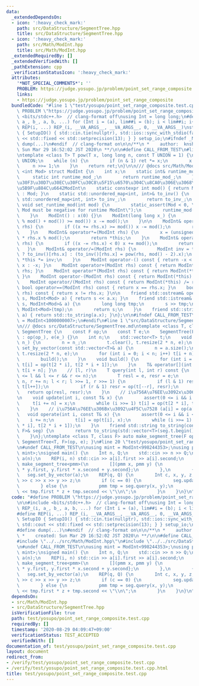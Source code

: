 ```yaml
---
data:
  _extendedDependsOn:
  - icon: ':heavy_check_mark:'
    path: src/DataStructure/SegmentTree.hpp
    title: src/DataStructure/SegmentTree.hpp
  - icon: ':heavy_check_mark:'
    path: src/Math/ModInt.hpp
    title: src/Math/ModInt.hpp
  _extendedRequiredBy: []
  _extendedVerifiedWith: []
  _pathExtension: cpp
  _verificationStatusIcon: ':heavy_check_mark:'
  attributes:
    '*NOT_SPECIAL_COMMENTS*': ''
    PROBLEM: https://judge.yosupo.jp/problem/point_set_range_composite
    links:
    - https://judge.yosupo.jp/problem/point_set_range_composite
  bundledCode: "#line 1 \"test/yosupo/point_set_range_composite.test.cpp\"\n#define\
    \ PROBLEM \"https://judge.yosupo.jp/problem/point_set_range_composite\"\n\n#include\
    \ <bits/stdc++.h>  // clang-format off\nusing Int = long long;\n#define REP_(i,\
    \ a_, b_, a, b, ...) for (Int i = (a), lim##i = (b); i < lim##i; i++)\n#define\
    \ REP(i, ...) REP_(i, __VA_ARGS__, __VA_ARGS__, 0, __VA_ARGS__)\nstruct SetupIO\
    \ { SetupIO() { std::cin.tie(nullptr), std::ios::sync_with_stdio(false), std::cout\
    \ << std::fixed << std::setprecision(13); } } setup_io;\n#ifndef _MY_DEBUG\n#define\
    \ dump(...)\n#endif  // clang-format on\n\n/**\n *    author:  knshnb\n *    created:\
    \ Sun Mar 29 16:52:02 JST 2020\n **/\n\n#define CALL_FROM_TEST\n#line 1 \"src/Math/ModInt.hpp\"\
    \ntemplate <class T> T pow(T x, long long n, const T UNION = 1) {\n    T ret =\
    \ UNION;\n    while (n) {\n        if (n & 1) ret *= x;\n        x *= x;\n   \
    \     n >>= 1;\n    }\n    return ret;\n}\n\n/// @docs src/Math/ModInt.md\ntemplate\
    \ <int Mod> struct ModInt {\n    int x;\n    static int& runtime_mod() {\n   \
    \     static int runtime_mod_;\n        return runtime_mod_;\n    }\n    // \u30C6\
    \u30F3\u30D7\u30EC\u30FC\u30C8\u5F15\u6570\u304C\u8CA0\u306E\u3068\u304D\u306F\
    \u5B9F\u884C\u6642ModInt\n    static constexpr int mod() { return Mod < 0 ? runtime_mod()\
    \ : Mod; }\n    static std::unordered_map<int, int>& to_inv() {\n        static\
    \ std::unordered_map<int, int> to_inv_;\n        return to_inv_;\n    }\n    static\
    \ void set_runtime_mod(int mod) {\n        static_assert(Mod < 0, \"template parameter\
    \ Mod must be negative for runtime ModInt\");\n        runtime_mod() = mod, to_inv().clear();\n\
    \    }\n    ModInt() : x(0) {}\n    ModInt(long long x_) {\n        if ((x = x_\
    \ % mod() + mod()) >= mod()) x -= mod();\n    }\n\n    ModInt& operator+=(ModInt\
    \ rhs) {\n        if ((x += rhs.x) >= mod()) x -= mod();\n        return *this;\n\
    \    }\n    ModInt& operator*=(ModInt rhs) {\n        x = (unsigned long long)x\
    \ * rhs.x % mod();\n        return *this;\n    }\n    ModInt& operator-=(ModInt\
    \ rhs) {\n        if ((x -= rhs.x) < 0) x += mod();\n        return *this;\n \
    \   }\n    ModInt& operator/=(ModInt rhs) {\n        ModInt inv = to_inv().count(rhs.x)\
    \ ? to_inv()[rhs.x] : (to_inv()[rhs.x] = pow(rhs, mod() - 2).x);\n        return\
    \ *this *= inv;\n    }\n    ModInt operator-() const { return -x < 0 ? mod() -\
    \ x : -x; }\n    ModInt operator+(ModInt rhs) const { return ModInt(*this) +=\
    \ rhs; }\n    ModInt operator*(ModInt rhs) const { return ModInt(*this) *= rhs;\
    \ }\n    ModInt operator-(ModInt rhs) const { return ModInt(*this) -= rhs; }\n\
    \    ModInt operator/(ModInt rhs) const { return ModInt(*this) /= rhs; }\n   \
    \ bool operator==(ModInt rhs) const { return x == rhs.x; }\n    bool operator!=(ModInt\
    \ rhs) const { return x != rhs.x; }\n\n    friend std::ostream& operator<<(std::ostream&\
    \ s, ModInt<Mod> a) { return s << a.x; }\n    friend std::istream& operator>>(std::istream&\
    \ s, ModInt<Mod>& a) {\n        long long tmp;\n        s >> tmp;\n        a =\
    \ ModInt<Mod>(tmp);\n        return s;\n    }\n    friend std::string to_string(ModInt<Mod>\
    \ a) { return std::to_string(a.x); }\n};\n\n#ifndef CALL_FROM_TEST\nusing mint\
    \ = ModInt<1000000007>;\n#endif\n#line 1 \"src/DataStructure/SegmentTree.hpp\"\
    \n/// @docs src/DataStructure/SegmentTree.md\ntemplate <class T, class F> struct\
    \ SegmentTree {\n    const F op;\n    const T e;\n    SegmentTree(F op_, T e_)\
    \ : op(op_), e(e_) {}\n    int n;\n    std::vector<T> t;\n    void set_by_identity(int\
    \ n_) {\n        n = n_;\n        t.clear(), t.resize(2 * n, e);\n    }\n    void\
    \ set_by_vector(const std::vector<T>& a) {\n        n = a.size();\n        t.clear(),\
    \ t.resize(2 * n, e);\n        for (int i = 0; i < n; i++) t[i + n] = a[i];\n\
    \        build();\n    }\n    void build() {\n        for (int i = n - 1; i; --i)\
    \ t[i] = op(t[2 * i], t[2 * i + 1]);\n    }\n    T& operator[](int i) { return\
    \ t[i + n]; }\n    // [l, r)\n    T query(int l, int r) const {\n        assert(0\
    \ <= l && l <= r && r <= n);\n        T resl = e, resr = e;\n        for (l +=\
    \ n, r += n; l < r; l >>= 1, r >>= 1) {\n            if (l & 1) resl = op(resl,\
    \ t[l++]);\n            if (r & 1) resr = op(t[--r], resr);\n        }\n     \
    \   return op(resl, resr);\n    }\n    // i\u756A\u76EE\u3092x\u306B\u5909\u66F4\
    \n    void update(int i, const T& x) {\n        assert(0 <= i && i < n);\n   \
    \     t[i += n] = x;\n        while (i >>= 1) t[i] = op(t[2 * i], t[2 * i + 1]);\n\
    \    }\n    // i\u756A\u76EE\u306Bx\u3092\u4F5C\u7528 (a[i] = op(a[i], x))\n \
    \   void operate(int i, const T& x) {\n        assert(0 <= i && i < n);\n    \
    \    i += n;\n        t[i] = op(t[i], x);\n        while (i >>= 1) t[i] = op(t[2\
    \ * i], t[2 * i + 1]);\n    }\n    friend std::string to_string(const SegmentTree<T,\
    \ F>& seg) {\n        return to_string(std::vector<T>(seg.t.begin() + seg.n, seg.t.end()));\n\
    \    }\n};\ntemplate <class T, class F> auto make_segment_tree(F op, T e) { return\
    \ SegmentTree<T, F>(op, e); }\n#line 20 \"test/yosupo/point_set_range_composite.test.cpp\"\
    \n#undef CALL_FROM_TEST\n\nusing mint = ModInt<998244353>;\nusing pmm = std::pair<mint,\
    \ mint>;\nsigned main() {\n    Int n, Q;\n    std::cin >> n >> Q;\n    std::vector<pmm>\
    \ a(n);\n    REP(i, n) std::cin >> a[i].first >> a[i].second;\n    auto seg =\
    \ make_segment_tree<pmm>(\n        [](pmm x, pmm y) {\n            return pmm{x.first\
    \ * y.first, y.first * x.second + y.second};\n        },\n        {1, 0});\n \
    \   seg.set_by_vector(a);\n    REP(q, Q) {\n        Int c, x, y, z;\n        std::cin\
    \ >> c >> x >> y >> z;\n        if (c == 0) {\n            seg.update(x, {y, z});\n\
    \        } else {\n            pmm tmp = seg.query(x, y);\n            std::cout\
    \ << tmp.first * z + tmp.second << \"\\n\";\n        }\n    }\n}\n"
  code: "#define PROBLEM \"https://judge.yosupo.jp/problem/point_set_range_composite\"\
    \n\n#include <bits/stdc++.h>  // clang-format off\nusing Int = long long;\n#define\
    \ REP_(i, a_, b_, a, b, ...) for (Int i = (a), lim##i = (b); i < lim##i; i++)\n\
    #define REP(i, ...) REP_(i, __VA_ARGS__, __VA_ARGS__, 0, __VA_ARGS__)\nstruct\
    \ SetupIO { SetupIO() { std::cin.tie(nullptr), std::ios::sync_with_stdio(false),\
    \ std::cout << std::fixed << std::setprecision(13); } } setup_io;\n#ifndef _MY_DEBUG\n\
    #define dump(...)\n#endif  // clang-format on\n\n/**\n *    author:  knshnb\n\
    \ *    created: Sun Mar 29 16:52:02 JST 2020\n **/\n\n#define CALL_FROM_TEST\n\
    #include \"../../src/Math/ModInt.hpp\"\n#include \"../../src/DataStructure/SegmentTree.hpp\"\
    \n#undef CALL_FROM_TEST\n\nusing mint = ModInt<998244353>;\nusing pmm = std::pair<mint,\
    \ mint>;\nsigned main() {\n    Int n, Q;\n    std::cin >> n >> Q;\n    std::vector<pmm>\
    \ a(n);\n    REP(i, n) std::cin >> a[i].first >> a[i].second;\n    auto seg =\
    \ make_segment_tree<pmm>(\n        [](pmm x, pmm y) {\n            return pmm{x.first\
    \ * y.first, y.first * x.second + y.second};\n        },\n        {1, 0});\n \
    \   seg.set_by_vector(a);\n    REP(q, Q) {\n        Int c, x, y, z;\n        std::cin\
    \ >> c >> x >> y >> z;\n        if (c == 0) {\n            seg.update(x, {y, z});\n\
    \        } else {\n            pmm tmp = seg.query(x, y);\n            std::cout\
    \ << tmp.first * z + tmp.second << \"\\n\";\n        }\n    }\n}\n"
  dependsOn:
  - src/Math/ModInt.hpp
  - src/DataStructure/SegmentTree.hpp
  isVerificationFile: true
  path: test/yosupo/point_set_range_composite.test.cpp
  requiredBy: []
  timestamp: '2020-08-29 04:09:47+09:00'
  verificationStatus: TEST_ACCEPTED
  verifiedWith: []
documentation_of: test/yosupo/point_set_range_composite.test.cpp
layout: document
redirect_from:
- /verify/test/yosupo/point_set_range_composite.test.cpp
- /verify/test/yosupo/point_set_range_composite.test.cpp.html
title: test/yosupo/point_set_range_composite.test.cpp
---
```

